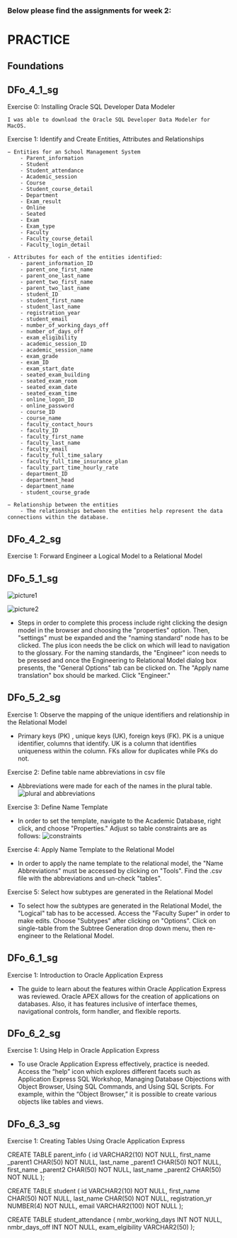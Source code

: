 ### Below please find the assignments for week 2:

# PRACTICE
## Foundations 
## DFo_4_1_sg

Exercise 0: Installing Oracle SQL Developer Data Modeler

    I was able to download the Oracle SQL Developer Data Modeler for MacOS. 

Exercise 1: Identify and Create Entities, Attributes and Relationships

    − Entities for an School Management System
        - Parent_information
        - Student
        - Student_attendance
        - Academic_session
        - Course
        - Student_course_detail
        - Department
        - Exam_result
        - Online
        - Seated
        - Exam
        - Exam_type
        - Faculty
        - Faculty_course_detail
        - Faculty_login_detail
    
    - Attributes for each of the entities identified:
        - parent_information_ID
        - parent_one_first_name
        - parent_one_last_name
        - parent_two_first_name
        - parent_two_last_name
        - student_ID
        - student_first_name
        - student_last_name
        - registration_year
        - student_email
        - number_of_working_days_off
        - number_of_days_off
        - exam_eligibility
        - academic_session_ID
        - academic_session_name
        - exam_grade
        - exam_ID
        - exam_start_date
        - seated_exam_building
        - seated_exam_room
        - seated_exam_date
        - seated_exam_time
        - online_logon_ID
        - online_password
        - course_ID
        - course_name
        - faculty_contact_hours
        - faculty_ID
        - faculty_first_name
        - faculty_last_name
        - faculty_email
        - faculty_full_time_salary
        - faculty_full_time_insurance_plan
        - faculty_part_time_hourly_rate
        - department_ID
        - department_head
        - department_name
        - student_course_grade

    − Relationship between the entities
        - The relationships between the entities help represent the data connections within the database.

## DFo_4_2_sg
Exercise 1: Forward Engineer a Logical Model to a Relational Model

## DFo_5_1_sg
![picture1](pic1.png)

![picture2](pic2.png)

- Steps in order to complete this process include right clicking the design model in the browser and choosing the "properties" option. Then, "settings" must be expanded and the "naming standard" node has to be clicked. The plus icon needs the be click on which will lead to navigation to the glossary. For the naming standards, the "Engineer" icon needs to be pressed and once the Engineering to Relational Model dialog box presents, the "General Options" tab can be clicked on. The "Apply name translation" box should be marked. Click "Engineer." 

## DFo_5_2_sg
Exercise 1: Observe the mapping of the unique identifiers and relationship in the Relational Model

- Primary keys (PK) , unique keys (UK), foreign keys (FK). PK is a unique identifier, columns that identify. UK is a column that identifies uniqueness within the column. FKs allow for duplicates while PKs do not. 

Exercise 2: Define table name abbreviations in csv file

- Abbreviations were made for each of the names in the plural table.
![plural and abbreviations](<abbreviations csv.png>)

Exercise 3: Define Name Template

- In order to set the template, navigate to the Academic Database, right click, and choose "Properties." Adjust so table constraints are as follows:
![constraints](tableconstraints.png)

Exercise 4: Apply Name Template to the Relational Model

- In order to apply the name template to the relational model, the "Name Abbreviations" must be accessed by clicking on "Tools". Find the .csv file with the abbreviations and un-check "tables".

Exercise 5: Select how subtypes are generated in the Relational Model

- To select how the subtypes are generated in the Relational Model, the "Logical" tab has to be accessed. Access the "Faculty Super" in order to make edits. Choose "Subtypes" after clicking on "Options". Click on single-table from the Subtree Generation drop down menu, then re-engineer to the Relational Model. 

## DFo_6_1_sg

Exercise 1: Introduction to Oracle Application Express

-	The guide to learn about the features within Oracle Application Express was reviewed. Oracle APEX allows for the creation of applications on databases. Also, it has features inclusive of interface themes, navigational controls, form handler, and flexible reports. 

## DFo_6_2_sg
Exercise 1: Using Help in Oracle Application Express

-	To use Oracle Application Express effectively, practice is needed. Access the “help” icon which explores different facets such as Application Express SQL Workshop, Managing Database Objections with Object Browser, Using SQL Commands, and Using SQL Scripts. For example, within the “Object Browser,” it is possible to create various objects like tables and views. 

## DFo_6_3_sg
Exercise 1: Creating Tables Using Oracle Application Express

CREATE TABLE parent_info (
id VARCHAR2(10) NOT NULL,
first_name _parent1 CHAR(50) NOT NULL,
last_name _parent1 CHAR(50) NOT NULL,
first_name _parent2 CHAR(50) NOT NULL,
last_name _parent2 CHAR(50) NOT NULL
);

CREATE TABLE student (
id VARCHAR2(10) NOT NULL,
first_name CHAR(50) NOT NULL,
last_name CHAR(50) NOT NULL,
registration_yr NUMBER(4) NOT NULL,
email VARCHAR2(100) NOT NULL
);

CREATE TABLE student_attendance (
nmbr_working_days INT NOT NULL,
nmbr_days_off INT NOT NULL,
exam_elgibility VARCHAR2(50)
);

